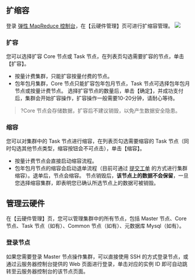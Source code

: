 
## 扩缩容
登录 [弹性 MapReduce 控制台](https://console.cloud.tencent.com/emr)，在【云硬件管理】页可进行扩缩容管理。
![](https://main.qcloudimg.com/raw/9400368543f7119b8a22d17f8a66df76.png)
### 扩容
您可以选择扩容 Core 节点或 Task 节点，在列表页勾选需要扩容的节点，单击【扩容】。
- 按量计费集群，只能扩容按量付费的节点。
- 包年包月集群，Core 节点只能扩容包年包月节点，Task 节点可选择包年包月节点或按量计费节点。
选择扩容节点的数量后，单击【确定】，并成功支付后，集群会开始扩容操作，扩容操作一般需要10-20分钟，请耐心等待。

>?Core 节点会存储数据，扩容后不建议销毁，以免产生数据安全隐患。

### 缩容
您可以对集群中的 Task 节点进行缩容，在列表页勾选需要缩容的 Task 节点（同时勾选其他节点类型，缩容按钮会不可点击），单击【缩容】。
- 按量计费节点会直接启动缩容流程。
- 包年包月节点的缩容会启动退单流程（目前可通过 [提交工单](https://console.cloud.tencent.com/workorder) 的方式进行集群缩容）。退单后，节点会缩容。
节点销毁后，**该节点上的数据不会保留**，一旦您选择缩容集群，即表明您已确认所选节点上的数据可被销毁。

## 管理云硬件
在【云硬件管理】页，您可以管理集群中的所有节点，包括 Master 节点、Core 节点、Task 节点（如有）、Common 节点（如有）、元数据库 Mysql（如有）。 

### 登录节点
如果您需要登录 Master 节点操作集群，可以直接使用 SSH 的方式登录节点，或通过云服务器控制台提供的 Web 页面进行登录，单击对应的实例 ID 即可自动跳转至云服务器控制台的该节点页面。

